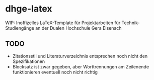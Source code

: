 # dhge-latex
WIP: Inoffizelles LaTeX-Template für Projektarbeiten für Technik-Studiengänge an der Dualen Hochschule Gera Eisenach

## TODO
* Zitationsstil und Literaturverzeichnis entsprechen noch nicht den Spezifikationen
* Blocksatz ist zwar gegeben, aber Worttrennungen am Zeilenende funktionieren eventuell noch nicht richtig
